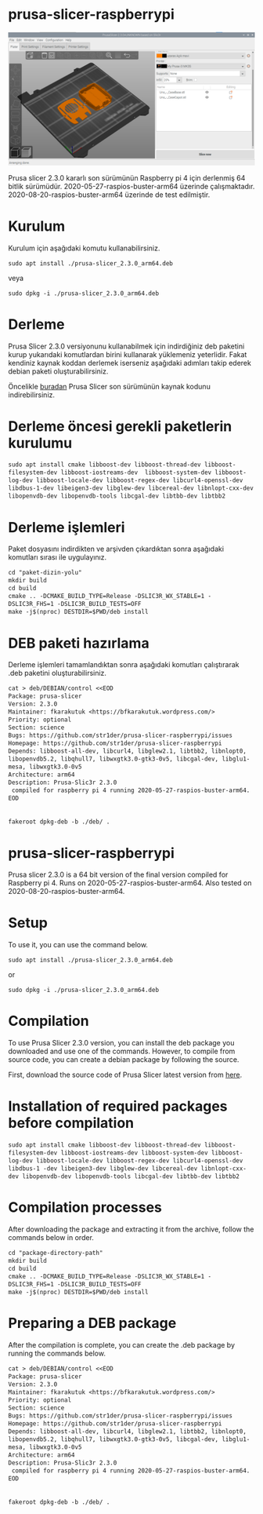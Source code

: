 # prusa-slicer-raspberrypi

![Screenshot](https://github.com/str1der/prusa-slicer-raspberrypi/blob/main/Prusa-Slicer.png)

Prusa slicer 2.3.0 kararlı son sürümünün Raspberry pi 4 için derlenmiş 64 bitlik sürümüdür. 2020-05-27-raspios-buster-arm64 üzerinde çalışmaktadır. 2020-08-20-raspios-buster-arm64 üzerinde de test edilmiştir.

# Kurulum

Kurulum için aşağıdaki komutu kullanabilirsiniz. 

```
sudo apt install ./prusa-slicer_2.3.0_arm64.deb
```
veya

```
sudo dpkg -i ./prusa-slicer_2.3.0_arm64.deb
```



# Derleme
Prusa Slicer 2.3.0 versiyonunu kullanabilmek için indirdiğiniz deb paketini kurup yukarıdaki komutlardan birini kullanarak yüklemeniz yeterlidir. Fakat kendiniz kaynak koddan derlemek iserseniz aşağıdaki adımları takip ederek debian paketi oluşturabilirsiniz. 

Öncelikle [buradan](https://github.com/prusa3d/PrusaSlicer/releases) Prusa Slicer son sürümünün kaynak kodunu indirebilirsiniz.

# Derleme öncesi gerekli paketlerin kurulumu

```
sudo apt install cmake libboost-dev libboost-thread-dev libboost-filesystem-dev libboost-iostreams-dev  libboost-system-dev libboost-log-dev libboost-locale-dev libboost-regex-dev libcurl4-openssl-dev libdbus-1-dev libeigen3-dev libglew-dev libcereal-dev libnlopt-cxx-dev libopenvdb-dev libopenvdb-tools libcgal-dev libtbb-dev libtbb2
```

# Derleme işlemleri 
Paket dosyasını indirdikten ve arşivden çıkardıktan sonra aşağıdaki komutları sırası ile uygulayınız. 
```
cd "paket-dizin-yolu"
mkdir build
cd build
cmake .. -DCMAKE_BUILD_TYPE=Release -DSLIC3R_WX_STABLE=1 -DSLIC3R_FHS=1 -DSLIC3R_BUILD_TESTS=OFF
make -j$(nproc) DESTDIR=$PWD/deb install
```

# DEB paketi hazırlama

Derleme işlemleri tamamlandıktan sonra aşağıdaki komutları çalıştırarak .deb paketini oluşturabilirsiniz. 

```
cat > deb/DEBIAN/control <<EOD
Package: prusa-slicer
Version: 2.3.0
Maintainer: fkarakutuk <https://bfkarakutuk.wordpress.com/>
Priority: optional
Section: science
Bugs: https://github.com/str1der/prusa-slicer-raspberrypi/issues
Homepage: https://github.com/str1der/prusa-slicer-raspberrypi
Depends: libboost-all-dev, libcurl4, libglew2.1, libtbb2, libnlopt0, libopenvdb5.2, libqhull7, libwxgtk3.0-gtk3-0v5, libcgal-dev, libglu1-mesa, libwxgtk3.0-0v5
Architecture: arm64
Description: Prusa-Slic3r 2.3.0
 compiled for raspberry pi 4 running 2020-05-27-raspios-buster-arm64.
EOD


fakeroot dpkg-deb -b ./deb/ .
```

# prusa-slicer-raspberrypi

Prusa slicer 2.3.0 is a 64 bit version of the final version compiled for Raspberry pi 4. Runs on 2020-05-27-raspios-buster-arm64. Also tested on 2020-08-20-raspios-buster-arm64.

# Setup

To use it, you can use the command below.

```
sudo apt install ./prusa-slicer_2.3.0_arm64.deb
```

or

```
sudo dpkg -i ./prusa-slicer_2.3.0_arm64.deb
```



# Compilation
To use Prusa Slicer 2.3.0 version, you can install the deb package you downloaded and use one of the commands. However, to compile from source code, you can create a debian package by following the source.

First, download the source code of Prusa Slicer latest version from [here](https://github.com/prusa3d/PrusaSlicer/releases).

# Installation of required packages before compilation

```
sudo apt install cmake libboost-dev libboost-thread-dev libboost-filesystem-dev libboost-iostreams-dev libboost-system-dev libboost-log-dev libboost-locale-dev libboost-regex-dev libcurl4-openssl-dev libdbus-1 -dev libeigen3-dev libglew-dev libcereal-dev libnlopt-cxx-dev libopenvdb-dev libopenvdb-tools libcgal-dev libtbb-dev libtbb2
```

# Compilation processes
After downloading the package and extracting it from the archive, follow the commands below in order.
```
cd "package-directory-path"
mkdir build
cd build
cmake .. -DCMAKE_BUILD_TYPE=Release -DSLIC3R_WX_STABLE=1 -DSLIC3R_FHS=1 -DSLIC3R_BUILD_TESTS=OFF
make -j$(nproc) DESTDIR=$PWD/deb install
```

# Preparing a DEB package

After the compilation is complete, you can create the .deb package by running the commands below.

```
cat > deb/DEBIAN/control <<EOD
Package: prusa-slicer
Version: 2.3.0
Maintainer: fkarakutuk <https://bfkarakutuk.wordpress.com/>
Priority: optional
Section: science
Bugs: https://github.com/str1der/prusa-slicer-raspberrypi/issues
Homepage: https://github.com/str1der/prusa-slicer-raspberrypi
Depends: libboost-all-dev, libcurl4, libglew2.1, libtbb2, libnlopt0, libopenvdb5.2, libqhull7, libwxgtk3.0-gtk3-0v5, libcgal-dev, libglu1-mesa, libwxgtk3.0-0v5
Architecture: arm64
Description: Prusa-Slic3r 2.3.0
 compiled for raspberry pi 4 running 2020-05-27-raspios-buster-arm64.
EOD


fakeroot dpkg-deb -b ./deb/ .
```





